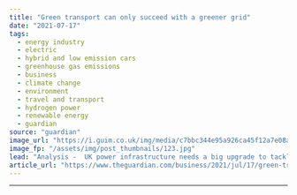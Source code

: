 ```yaml
---
title: "Green transport can only succeed with a greener grid"
date: "2021-07-17"
tags: 
  - energy industry
  - electric
  - hybrid and low emission cars
  - greenhouse gas emissions
  - business
  - climate change
  - environment
  - travel and transport
  - hydrogen power
  - renewable energy
  - guardian
source: "guardian"
image_url: "https://i.guim.co.uk/img/media/c7bbc344e95a926ca45f12a7e08a461817ae0144/0_170_3500_2101/master/3500.jpg?width=460&quality=85&auto=format&fit=max&s=607d54cc262ad056af116b3d2af6488d"
image_fp: "/assets/img/post_thumbnails/123.jpg"
lead: "Analysis -  UK power infrastructure needs a big upgrade to tackle a surge in electric vehicles and manufacturing of alternative fuelsThe challenge of decarbonising the UK’s roads, railways and flight paths will rely on harnessing the UK’s cleaner energ..."
article_url: "https://www.theguardian.com/business/2021/jul/17/green-transport-can-only-succeed-with-a-greener-grid"
---
```


---
